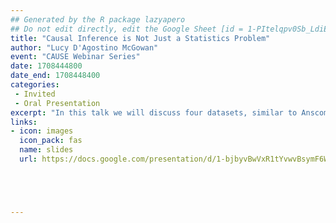 ```yaml
---
## Generated by the R package lazyapero
## Do not edit directly, edit the Google Sheet [id = 1-PItelqpv0Sb_LdiEDqb8O3D_Roii5nVTL07IRVbRtA]
title: "Causal Inference is Not Just a Statistics Problem"
author: "Lucy D'Agostino McGowan"
event: "CAUSE Webinar Series"
date: 1708444800
date_end: 1708448400
categories:
 - Invited
 - Oral Presentation
excerpt: "In this talk we will discuss four datasets, similar to Anscombe’s quartet, that aim to highlight the challenges involved when estimating causal effects. Each of the four datasets is generated based on a distinct causal mechanism: the first involves a collider, the second involves a confounder, the third involves a mediator, and the fourth involves the induction of M-Bias by an included factor. Despite the fact that the statistical summaries and visualizations for each dataset are identical, the true causal effect differs, and estimating it correctly requires knowledge of the data-generating mechanism. These example datasets can help practitioners gain a better understanding of the assumptions underlying causal inference methods and emphasize the importance of gathering more information beyond what can be obtained from statistical tools alone."
links:
- icon: images
  icon_pack: fas
  name: slides
  url: https://docs.google.com/presentation/d/1-bjbyvBwVxR1tYvwvBsymF6WsG5ShpLhNZHEnn-9H0o





---
```

